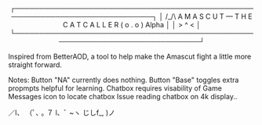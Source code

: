 <div align="center">

┌──────────────────────────────────────────────────────────────────────────────┐
│  /\_/\    A M A S C U T — T H E  C A T  C A L L E R      ( o . o )  Alpha   │
│  > ^ <                                                                      │
└──────────────────────────────────────────────────────────────────────────────┘

</div>



Inspired from BetterAOD, a tool to help make the Amascut fight a little
more straight forward.

Notes:
Button "NA" currently does nothing.
Button "Base" toggles extra propmpts helpful for learning.
Chatbox requires visability of Game Messages icon to locate chatbox
Issue reading chatbox on 4k display..

 ／l、 
（ﾟ､ ｡ ７
 l、ﾞ ~ヽ
 じしf_, )ノ
